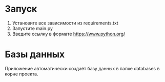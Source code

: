 # Запуск

1. Установите все зависимости из requirements.txt
2. Запустите main.py
3. Введите ссылку в формате https://www.python.org/

# Базы данных

Приложение автоматически создаёт базу данных в папке databases в корне проекта.
